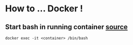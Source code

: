 # How to ... Docker !

## Start bash in running container [source](https://gist.github.com/mitchwongho/11266726)

```
docker exec -it <container> /bin/bash
```
